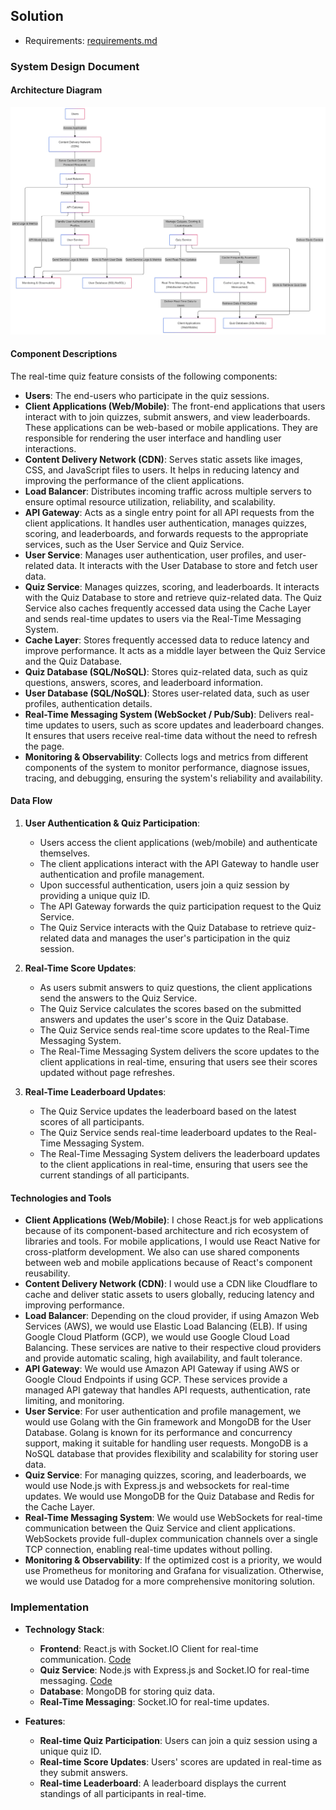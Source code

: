 ## Solution
- Requirements: [requirements.md](requirements.md)

### System Design Document
#### Architecture Diagram
![architecture.png](architecture.png)

#### Component Descriptions
The real-time quiz feature consists of the following components:
- **Users**: The end-users who participate in the quiz sessions.
- **Client Applications (Web/Mobile)**: The front-end applications that users interact with to join quizzes, submit answers, and view leaderboards. These applications can be web-based or mobile applications. They are responsible for rendering the user interface and handling user interactions.
- **Content Delivery Network (CDN)**: Serves static assets like images, CSS, and JavaScript files to users. It helps in reducing latency and improving the performance of the client applications.
- **Load Balancer**: Distributes incoming traffic across multiple servers to ensure optimal resource utilization, reliability, and scalability.
- **API Gateway**: Acts as a single entry point for all API requests from the client applications. It handles user authentication, manages quizzes, scoring, and leaderboards, and forwards requests to the appropriate services, such as the User Service and Quiz Service.
- **User Service**: Manages user authentication, user profiles, and user-related data. It interacts with the User Database to store and fetch user data.
- **Quiz Service**: Manages quizzes, scoring, and leaderboards. It interacts with the Quiz Database to store and retrieve quiz-related data. The Quiz Service also caches frequently accessed data using the Cache Layer and sends real-time updates to users via the Real-Time Messaging System.
- **Cache Layer**: Stores frequently accessed data to reduce latency and improve performance. It acts as a middle layer between the Quiz Service and the Quiz Database.
- **Quiz Database (SQL/NoSQL)**: Stores quiz-related data, such as quiz questions, answers, scores, and leaderboard information.
- **User Database (SQL/NoSQL)**: Stores user-related data, such as user profiles, authentication details.
- **Real-Time Messaging System (WebSocket / Pub/Sub)**: Delivers real-time updates to users, such as score updates and leaderboard changes. It ensures that users receive real-time data without the need to refresh the page.
- **Monitoring & Observability**: Collects logs and metrics from different components of the system to monitor performance, diagnose issues, tracing, and debugging, ensuring the system's reliability and availability.

#### Data Flow
1. **User Authentication & Quiz Participation**:
   - Users access the client applications (web/mobile) and authenticate themselves.
   - The client applications interact with the API Gateway to handle user authentication and profile management.
   - Upon successful authentication, users join a quiz session by providing a unique quiz ID.
   - The API Gateway forwards the quiz participation request to the Quiz Service.
   - The Quiz Service interacts with the Quiz Database to retrieve quiz-related data and manages the user's participation in the quiz session.

2. **Real-Time Score Updates**:
    - As users submit answers to quiz questions, the client applications send the answers to the Quiz Service.
    - The Quiz Service calculates the scores based on the submitted answers and updates the user's score in the Quiz Database.
    - The Quiz Service sends real-time score updates to the Real-Time Messaging System.
    - The Real-Time Messaging System delivers the score updates to the client applications in real-time, ensuring that users see their scores updated without page refreshes.

3. **Real-Time Leaderboard Updates**:
    - The Quiz Service updates the leaderboard based on the latest scores of all participants.
    - The Quiz Service sends real-time leaderboard updates to the Real-Time Messaging System.
    - The Real-Time Messaging System delivers the leaderboard updates to the client applications in real-time, ensuring that users see the current standings of all participants.

#### Technologies and Tools
- **Client Applications (Web/Mobile)**: I chose React.js for web applications because of its component-based architecture and rich ecosystem of libraries and tools. For mobile applications, I would use React Native for cross-platform development. We also can use shared components between web and mobile applications because of React's component reusability.
- **Content Delivery Network (CDN)**: I would use a CDN like Cloudflare to cache and deliver static assets to users globally, reducing latency and improving performance.
- **Load Balancer**: Depending on the cloud provider, if using Amazon Web Services (AWS), we would use Elastic Load Balancing (ELB). If using Google Cloud Platform (GCP), we would use Google Cloud Load Balancing. These services are native to their respective cloud providers and provide automatic scaling, high availability, and fault tolerance.
- **API Gateway**: We would use Amazon API Gateway if using AWS or Google Cloud Endpoints if using GCP. These services provide a managed API gateway that handles API requests, authentication, rate limiting, and monitoring.
- **User Service**: For user authentication and profile management, we would use Golang with the Gin framework and MongoDB for the User Database. Golang is known for its performance and concurrency support, making it suitable for handling user requests. MongoDB is a NoSQL database that provides flexibility and scalability for storing user data.
- **Quiz Service**: For managing quizzes, scoring, and leaderboards, we would use Node.js with Express.js and websockets for real-time updates. We would use MongoDB for the Quiz Database and Redis for the Cache Layer. 
- **Real-Time Messaging System**: We would use WebSockets for real-time communication between the Quiz Service and client applications. WebSockets provide full-duplex communication channels over a single TCP connection, enabling real-time updates without polling.
- **Monitoring & Observability**: If the optimized cost is a priority, we would use Prometheus for monitoring and Grafana for visualization. Otherwise, we would use Datadog for a more comprehensive monitoring solution.

### Implementation
- **Technology Stack**:
  - **Frontend**: React.js with Socket.IO Client for real-time communication. [Code](frontend)
  - **Quiz Service**: Node.js with Express.js and Socket.IO for real-time messaging. [Code](quiz-service)
  - **Database**: MongoDB for storing quiz data.
  - **Real-Time Messaging**: Socket.IO for real-time updates.

- **Features**:
  - **Real-time Quiz Participation**: Users can join a quiz session using a unique quiz ID.
  - **Real-time Score Updates**: Users' scores are updated in real-time as they submit answers.
  - **Real-time Leaderboard**: A leaderboard displays the current standings of all participants in real-time.
